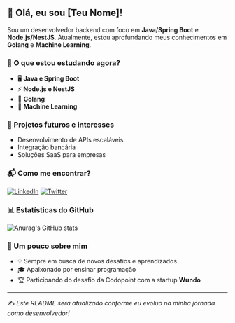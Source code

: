 ## 👋 Olá, eu sou [Teu Nome]!

Sou um desenvolvedor backend com foco em **Java/Spring Boot** e **Node.js/NestJS**. Atualmente, estou aprofundando meus conhecimentos em **Golang** e **Machine Learning**.

### 🚀 O que estou estudando agora?
- 🖥️ **Java e Spring Boot**
- ⚡ **Node.js e NestJS**
- 🚀 **Golang**
- 🤖 **Machine Learning**

### 🎯 Projetos futuros e interesses
- Desenvolvimento de APIs escaláveis
- Integração bancária
- Soluções SaaS para empresas

### 📬 Como me encontrar?
[![LinkedIn](https://www.linkedin.com/in/fernando-angolar-692a0423a/)](#) 
[![Twitter](https://img.shields.io/badge/Twitter-blue?style=for-the-badge&logo=twitter)](#)

### 📊 Estatísticas do GitHub
![Anurag's GitHub stats](https://github-readme-stats.vercel.app/api?username=fernandoangolar&show_icons=true&theme=radical)

### 🌟 Um pouco sobre mim
- 💡 Sempre em busca de novos desafios e aprendizados
- 🎓 Apaixonado por ensinar programação
- 🏆 Participando do desafio da Codopoint com a startup **Wundo**

---
✍️ *Este README será atualizado conforme eu evoluo na minha jornada como desenvolvedor!*
